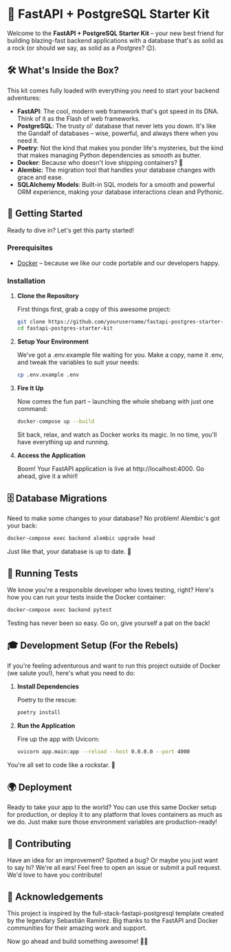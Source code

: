 # 🚀 FastAPI + PostgreSQL Starter Kit

Welcome to the **FastAPI + PostgreSQL Starter Kit** – your new best friend for building blazing-fast backend applications with a database that's as solid as a rock (or should we say, as solid as a *Postgres*? 😉).

## 🛠 What's Inside the Box?

This kit comes fully loaded with everything you need to start your backend adventures:

- **FastAPI**: The cool, modern web framework that's got speed in its DNA. Think of it as the Flash of web frameworks.
- **PostgreSQL**: The trusty ol' database that never lets you down. It's like the Gandalf of databases – wise, powerful, and always there when you need it.
- **Poetry**: Not the kind that makes you ponder life's mysteries, but the kind that makes managing Python dependencies as smooth as butter.
- **Docker**: Because who doesn't love shipping containers? 🚢
- **Alembic**: The migration tool that handles your database changes with grace and ease.
- **SQLAlchemy Models**: Built-in SQL models for a smooth and powerful ORM experience, making your database interactions clean and Pythonic.

## 🚀 Getting Started

Ready to dive in? Let's get this party started!

### Prerequisites

- [Docker](https://www.docker.com/get-started) – because we like our code portable and our developers happy.

### Installation

1. **Clone the Repository**

   First things first, grab a copy of this awesome project:

   ```bash
   git clone https://github.com/yourusername/fastapi-postgres-starter-kit.git
   cd fastapi-postgres-starter-kit
   ```

2. **Setup Your Environment**

   We've got a .env.example file waiting for you. Make a copy, name it .env, and tweak the variables to suit your needs:

   ```bash
   cp .env.example .env
   ```

3. **Fire It Up**

   Now comes the fun part – launching the whole shebang with just one command:

   ```bash
   docker-compose up --build
   ```

   Sit back, relax, and watch as Docker works its magic. In no time, you'll have everything up and running.

4. **Access the Application**

   Boom! Your FastAPI application is live at http://localhost:4000. Go ahead, give it a whirl!

## 🗄 Database Migrations

Need to make some changes to your database? No problem! Alembic's got your back:

```bash
docker-compose exec backend alembic upgrade head
```

Just like that, your database is up to date. 🎉

## 🧪 Running Tests

We know you're a responsible developer who loves testing, right? Here's how you can run your tests inside the Docker container:

```bash
docker-compose exec backend pytest
```

Testing has never been so easy. Go on, give yourself a pat on the back!

## 🎓 Development Setup (For the Rebels)

If you're feeling adventurous and want to run this project outside of Docker (we salute you!), here's what you need to do:

1. **Install Dependencies**

   Poetry to the rescue:

   ```bash
   poetry install
   ```

2. **Run the Application**

   Fire up the app with Uvicorn:

   ```bash
   uvicorn app.main:app --reload --host 0.0.0.0 --port 4000
   ```

You're all set to code like a rockstar. 🎸

## 🌍 Deployment

Ready to take your app to the world? You can use this same Docker setup for production, or deploy it to any platform that loves containers as much as we do. Just make sure those environment variables are production-ready!

## 🙌 Contributing

Have an idea for an improvement? Spotted a bug? Or maybe you just want to say hi? We're all ears! Feel free to open an issue or submit a pull request. We'd love to have you contribute!


## 🎉 Acknowledgements

This project is inspired by the full-stack-fastapi-postgresql template created by the legendary Sebastián Ramírez. Big thanks to the FastAPI and Docker communities for their amazing work and support.

Now go ahead and build something awesome! 🚀✨
